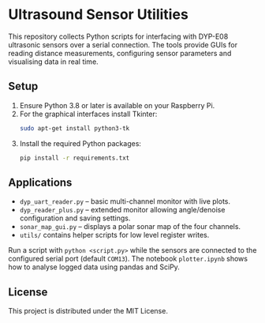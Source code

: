 # Ultrasound Sensor Utilities

This repository collects Python scripts for interfacing with DYP-E08 ultrasonic sensors over a serial connection.  The tools provide GUIs for reading distance measurements, configuring sensor parameters and visualising data in real time.

## Setup

1. Ensure Python 3.8 or later is available on your Raspberry Pi.
2. For the graphical interfaces install Tkinter:
   ```bash
   sudo apt-get install python3-tk
   ```
3. Install the required Python packages:
   ```bash
   pip install -r requirements.txt
   ```

## Applications

- `dyp_uart_reader.py` &ndash; basic multi-channel monitor with live plots.
- `dyp_reader_plus.py` &ndash; extended monitor allowing angle/denoise configuration and saving settings.
- `sonar_map_gui.py` &ndash; displays a polar sonar map of the four channels.
- `utils/` contains helper scripts for low level register writes.

Run a script with `python <script.py>` while the sensors are connected to the configured serial port (default `COM13`).  The notebook `plotter.ipynb` shows how to analyse logged data using pandas and SciPy.

## License

This project is distributed under the MIT License.
